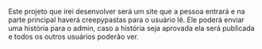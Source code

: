 Este projeto que irei desenvolver será um site que a pessoa entrará e na parte principal haverá creepypastas para o usuário lê. Ele poderá enviar uma história para o admin, caso a história seja aprovada ela será publicada e todos os outros usuários poderão ver.
